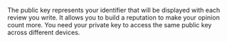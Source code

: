 The public key represents your identifier that will be displayed with each review you write. It allows you to build a reputation to make your opinion count more. You need your private key to access the same public key across different devices.
